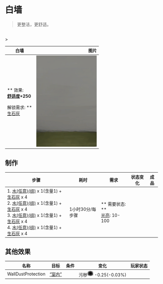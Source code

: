 # 白墙  
> 更整洁，更舒适。  
<br>  
>   
  
  白墙  |   图片   
 ----  |  ----:   
 ** 效果: **<br>[舒适度](Comfort.md)+250<br><br>** 解锁需求: **<br>[生石灰](Quicklime.md)  |  <img decoding="async" src="Sprite/WhiteWashedWalls.png" href="a.md" style="max-width:300px;max-height:300px;">   
  
## 制作  
步骤  |  耗时  |  需求  |  状态变化  |  成品  
----  |  ----  |  ----  |  ----  |  ----  
1. [水(任意)(组)](GpTag_WaterAny.md) x 1(含量1) + [生石灰](Quicklime.md) x 4<br>2. [水(任意)(组)](GpTag_WaterAny.md) x 1(含量1) + [生石灰](Quicklime.md) x 4<br>3. [水(任意)(组)](GpTag_WaterAny.md) x 1(含量1) + [生石灰](Quicklime.md) x 4<br>4. [水(任意)(组)](GpTag_WaterAny.md) x 1(含量1) + [生石灰](Quicklime.md) x 4  |  1小时30分/每步骤  |  ** 需要状态: **<br>[光亮](Light.md): 10-100  |    |    
## 其他效果  
名称  |  目标  |  条件  |  变化  |  玩家状态  
----  |  ----  |  ----  |  ----  |  ----  
WallDustProtection  |  [“室内”](tag_EnvIndoors.md)  |    |  污秽<img decoding="async" src="Sprite/Dirt4.png" href="a.md" style="max-width:20px;max-height:20px;"> -0.25(-0.03%)  |    


<script>document.title="白墙 - 卡牌生存百科 Card Survival Wiki";</script>